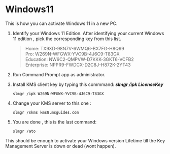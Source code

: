 # Windows11
This is how you can activate Windows 11 in a new PC.
  
1) Identify your Windows 11 Edition.
   After identifying your current Windows 11 edition , pick the corresponding key from this list.
   > Home: TX9XD-98N7V-6WMQ6-BX7FG-H8Q99  
   > Pro: W269N-WFGWX-YVC9B-4J6C9-T83GX  
   > Education: NW6C2-QMPVW-D7KKK-3GKT6-VCFB2  
   > Enterprise: NPPR9-FWDCX-D2C8J-H872K-2YT43  
  
2) Run Command Prompt app as administrator.
   
3) Install KMS client key by typing this commmand: ***slmgr /ipk LicenseKey***
   ```
   slmgr /ipk W269N-WFGWX-YVC9B-4J6C9-T83GX
   ```
     
4) Change your KMS server to this one :
   ```
   slmgr /skms kms8.msguides.com
   ```
     
5) You are done , this is the last command:
   ```
   slmgr /ato
   ```
  
This should be enough to activate your Windows version Lifetime till the Key Management Server is down or dead (wont happen).
